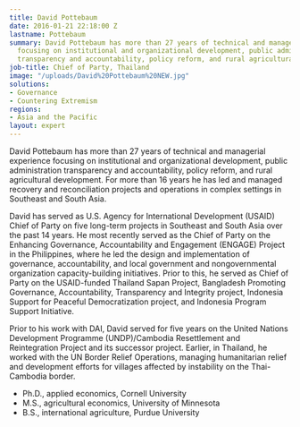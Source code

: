 ```yaml
---
title: David Pottebaum
date: 2016-01-21 22:18:00 Z
lastname: Pottebaum
summary: David Pottebaum has more than 27 years of technical and managerial experience
  focusing on institutional and organizational development, public administration
  transparency and accountability, policy reform, and rural agricultural development.
job-title: Chief of Party, Thailand
image: "/uploads/David%20Pottebaum%20NEW.jpg"
solutions:
- Governance
- Countering Extremism
regions:
- Asia and the Pacific
layout: expert
---
```


David Pottebaum has more than 27 years of technical and managerial experience focusing on institutional and organizational development, public administration transparency and accountability, policy reform, and rural agricultural development. For more than 16 years he has led and managed recovery and reconciliation projects and operations in complex settings in Southeast and South Asia. 

David has served as U.S. Agency for International Development (USAID) Chief of Party on five long-term projects in Southeast and South Asia over the past 14 years. He most recently served as the Chief of Party on the Enhancing Governance, Accountability and Engagement (ENGAGE) Project in the Philippines, where he led the design and implementation of governance, accountability, and local government and nongovernmental organization capacity-building initiatives. Prior to this, he served as Chief of Party on the USAID-funded Thailand Sapan Project, Bangladesh Promoting Governance, Accountability, Transparency and Integrity project, Indonesia Support for Peaceful Democratization project, and Indonesia Program Support Initiative.

Prior to his work with DAI, David served for five years on the United Nations Development Programme (UNDP)/Cambodia Resettlement and Reintegration Project and its successor project. Earlier, in Thailand, he worked with the UN Border Relief Operations, managing humanitarian relief and development efforts for villages affected by instability on the Thai-Cambodia border.

* Ph.D., applied economics, Cornell University
* M.S., agricultural economics, University of Minnesota
* B.S., international agriculture, Purdue University